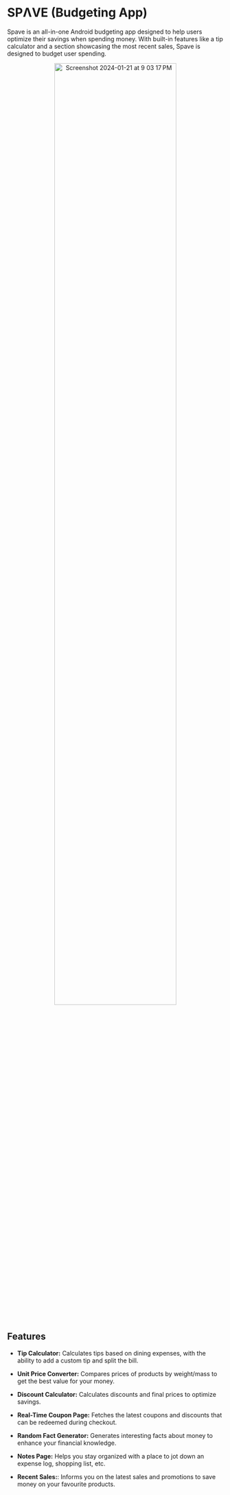 # SPΛVE (Budgeting App)

Spave is an all-in-one Android budgeting app designed to help users optimize their savings when spending money. 
With built-in features like a tip calculator and a section showcasing the most recent sales, Spave is designed to budget user spending.

<p align="center">
  <img width="75%" alt="Screenshot 2024-01-21 at 9 03 17 PM" src="https://github.com/pearl-natalia/Spave/assets/145855287/b90fa00d-e81c-4ca9-9f62-1a5af45bb1a3">
</p>

## Features

- **Tip Calculator:** Calculates tips based on dining expenses, with the ability to add a custom tip and split the bill.
  
- **Unit Price Converter:** Compares prices of products by weight/mass to get the best value for your money.

- **Discount Calculator:** Calculates discounts and final prices to optimize savings.

- **Real-Time Coupon Page:** Fetches the latest coupons and discounts that can be redeemed during checkout.
  
- **Random Fact Generator:** Generates interesting facts about money to enhance your financial knowledge.

- **Notes Page:** Helps you stay organized with a place to jot down an expense log, shopping list, etc.
  
- **Recent Sales:**: Informs you on the latest sales and promotions to save money on your favourite products.
